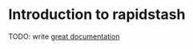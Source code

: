 # Introduction to rapidstash

TODO: write [great documentation](http://jacobian.org/writing/what-to-write/)
